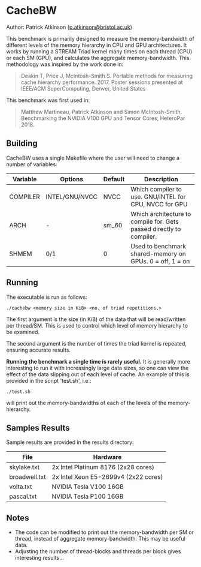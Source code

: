 CacheBW
=======

Author: Patrick Atkinson (p.atkinson@bristol.ac.uk)

This benchmark is primarily designed to measure the memory-bandwidth of different levels of the memory hierarchy in CPU and GPU architectures. It works by running a STREAM Triad kernel many times on each thread (CPU) or each SM (GPU), and calculates the aggregate memory-bandwidth. This methodology was inspired by the work done in:

> Deakin T, Price J, McIntosh-Smith S. Portable methods for measuring cache hierarchy performance. 2017. Poster sessions presented at IEEE/ACM SuperComputing, Denver, United States

This benchmark was first used in: 

> Matthew Martineau, Patrick Atkinson and Simon McIntosh-Smith. Benchmarking the NVIDIA V100 GPU and Tensor Cores, HeteroPar 2018.

Building
--------

CacheBW uses a single Makefile where the user will need to change a number of variables:

| Variable | Options | Default | Description                                                                                                     |
-----------|-----------------|---------------|-----------------------------------------------------------------------------------------------------------------|
| COMPILER | INTEL/GNU/NVCC  | NVCC          | Which compiler to use. GNU/INTEL for CPU, NVCC for GPU                                                          |
| ARCH     | -               | sm_60         | Which architecture to compile for. Gets passed directly to compiler.                                            |
| SHMEM    | 0/1             | 0             | Used to benchmark shared-memory on GPUs. 0 = off, 1 = on                                                        |

Running
-------

The executable is run as follows:

```
./cachebw <memory size in KiB> <no. of triad repetitions.>
```

The first argument is the size (in KiB) of the data that will be read/written per thread/SM. This is used to control which level of memory hierarchy to be examined. 

The second argument is the number of times the triad kernel is repeated, ensuring accurate results. 

**Running the benchmark a single time is rarely useful.** It is generally more interesting to run it with increasingly large data sizes, so one can view the effect of the data slipping out of each level of cache. An example of this is provided in the script 'test.sh', i.e.:

```
./test.sh
```

will print out the memory-bandwidths of each of the levels of the memory-hierarchy.

Samples Results
---------------

Sample results are provided in the results directory:

| File        | Hardware                                 |
|-------------|------------------------------------------|
|skylake.txt  | 2x Intel Platinum 8176 (2x28 cores)      |
|broadwell.txt| 2x Intel Xeon E5-2699v4 (2x22 cores)     |
|volta.txt    | NVIDIA Tesla V100 16GB                   |
|pascal.txt   | NVIDIA Tesla P100 16GB                   |

Notes
----------------

- The code can be modified to print out the memory-bandwidth per SM or thread, instead of aggregate memory-bandwidth. This may be useful data.
- Adjusting the number of thread-blocks and threads per block gives interesting results...



